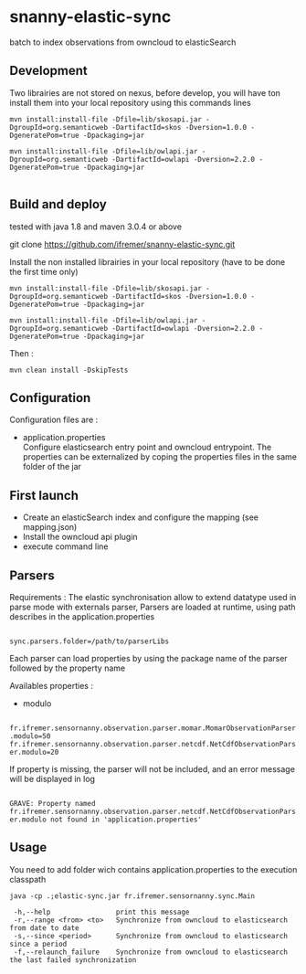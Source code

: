 # snanny-elastic-sync
batch to index observations from owncloud to elasticSearch

## Development 
Two librairies are not stored on nexus, before develop, you will have ton install them into your local repository using this commands lines 
<pre>
<code>mvn install:install-file -Dfile=lib/skosapi.jar -DgroupId=org.semanticweb -DartifactId=skos -Dversion=1.0.0 -DgeneratePom=true -Dpackaging=jar

mvn install:install-file -Dfile=lib/owlapi.jar -DgroupId=org.semanticweb -DartifactId=owlapi -Dversion=2.2.0 -DgeneratePom=true -Dpackaging=jar
</code>
</pre>
## Build and deploy
tested with java 1.8 and maven 3.0.4 or above

git clone https://github.com/ifremer/snanny-elastic-sync.git

Install the non installed librairies in your local repository (have to be done the first time only)
<pre><code>mvn install:install-file -Dfile=lib/skosapi.jar -DgroupId=org.semanticweb -DartifactId=skos -Dversion=1.0.0 -DgeneratePom=true -Dpackaging=jar

mvn install:install-file -Dfile=lib/owlapi.jar -DgroupId=org.semanticweb -DartifactId=owlapi -Dversion=2.2.0 -DgeneratePom=true -Dpackaging=jar</code></pre>
Then : 

<pre><code>mvn clean install -DskipTests</code></pre>

## Configuration
Configuration files are :
  - application.properties  
  	Configure elasticsearch entry point and owncloud entrypoint.
  	The properties can be externalized by coping the properties files in the same folder of the jar
  	
## First launch

- Create an elasticSearch index and configure the mapping (see mapping.json)
- Install the owncloud api plugin
- execute command line

## Parsers 

Requirements :
The elastic synchronisation allow to extend datatype used in parse mode with externals parser,
Parsers are loaded at runtime, using path describes in the application.properties

<code>
sync.parsers.folder=/path/to/parserLibs
</code>

Each parser can load properties by using the package name of the parser followed by the property name

Availables properties : 
- modulo


<code>
fr.ifremer.sensornanny.observation.parser.momar.MomarObservationParser.modulo=50  
fr.ifremer.sensornanny.observation.parser.netcdf.NetCdfObservationParser.modulo=20
</code>


If property is missing, the parser will not be included, and an error message will be displayed in log

<code>
GRAVE: Property named fr.ifremer.sensornanny.observation.parser.netcdf.NetCdfObservationParser.modulo not found in 'application.properties'
</code>

## Usage 

You need to add folder wich contains application.properties to the execution classpath

<pre><code>java -cp .;elastic-sync.jar fr.ifremer.sensornanny.sync.Main

 -h,--help                print this message
 -r,--range &lt;from&gt; &lt;to&gt;   Synchronize from owncloud to elasticsearch from date to date
 -s,--since &lt;period&gt;      Synchronize from owncloud to elasticsearch since a period
 -f,--relaunch_failure    Synchronize from owncloud to elasticsearch the last failed synchronization</code></pre>